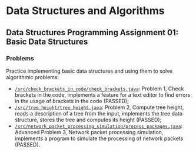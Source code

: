 # Data Structures and Algorithms
## Data Structures Programming Assignment 01: Basic Data Structures
### Problems
Practice implementing basic data structures and using them to solve algorithmic problems:
* [`/src/check_brackets_in_code/check_brackets.java`](src/check_brackets_in_code/check_brackets.java): Problem 1, Check brackets in the code, implements a feature for a text editor to find errors in the usage of brackets in the code (PASSED);
* [`/src/tree_height/tree_height.java`](src/tree_height/tree_height.java): Problem 2, Compute tree height, reads a description of a tree from the input, implements the tree data structure, stores the tree and computes its height (PASSED);
* [`/src/network_packet_processing_simulation/process_packages.java`](src/network_packet_processing_simulation/process_packages.java): Advanced Problem 3, Network packet processing simulation, implements a program to simulate the processing of network packets (PASSED).
